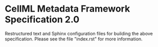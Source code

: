 CellML Metadata Framework Specification 2.0
===========================================

Restructured text and Sphinx configuration files for building the above specification. Please see the file "index.rst" for more information. 